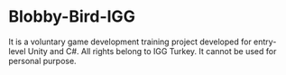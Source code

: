 # Blobby-Bird-IGG
It is a voluntary game development training project developed for entry-level Unity and C#. All rights belong to IGG Turkey. It cannot be used for personal purpose.
